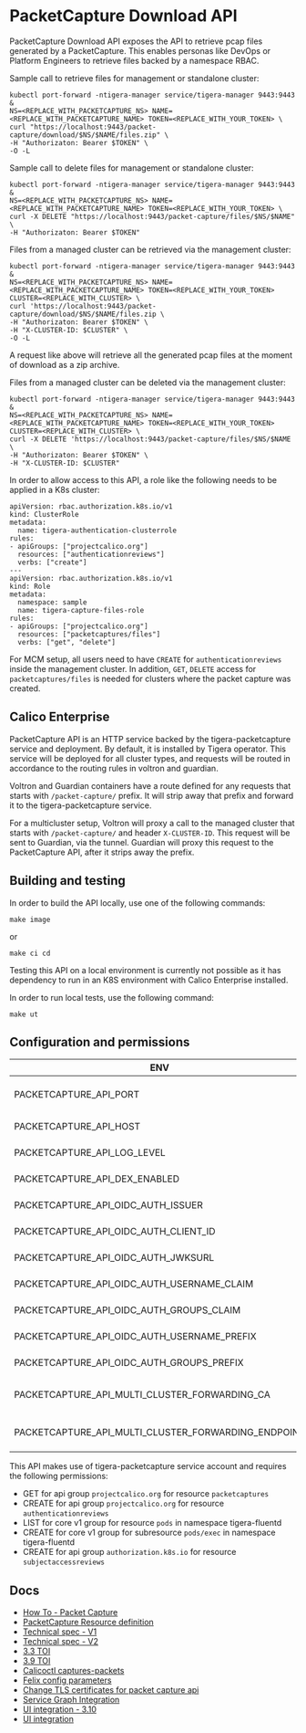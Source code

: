 # PacketCapture Download API

PacketCapture Download API exposes the API to retrieve pcap files generated by a PacketCapture. This enables personas
like DevOps or Platform Engineers to retrieve files backed by a namespace RBAC.  

Sample call to retrieve files for management or standalone cluster:
```
kubectl port-forward -ntigera-manager service/tigera-manager 9443:9443 &
NS=<REPLACE_WITH_PACKETCAPTURE_NS> NAME=<REPLACE_WITH_PACKETCAPTURE_NAME> TOKEN=<REPLACE_WITH_YOUR_TOKEN> \
curl "https://localhost:9443/packet-capture/download/$NS/$NAME/files.zip" \
-H "Authorizaton: Bearer $TOKEN" \
-O -L
```

Sample call to delete files for management or standalone cluster:
```
kubectl port-forward -ntigera-manager service/tigera-manager 9443:9443 &
NS=<REPLACE_WITH_PACKETCAPTURE_NS> NAME=<REPLACE_WITH_PACKETCAPTURE_NAME> TOKEN=<REPLACE_WITH_YOUR_TOKEN> \
curl -X DELETE "https://localhost:9443/packet-capture/files/$NS/$NAME" \
-H "Authorizaton: Bearer $TOKEN"
```

Files from a managed cluster can be retrieved via the management cluster:

```
kubectl port-forward -ntigera-manager service/tigera-manager 9443:9443 &
NS=<REPLACE_WITH_PACKETCAPTURE_NS> NAME=<REPLACE_WITH_PACKETCAPTURE_NAME> TOKEN=<REPLACE_WITH_YOUR_TOKEN> CLUSTER=<REPLACE_WITH_CLUSTER> \
curl 'https://localhost:9443/packet-capture/download/$NS/$NAME/files.zip \
-H "Authorizaton: Bearer $TOKEN" \
-H "X-CLUSTER-ID: $CLUSTER" \
-O -L
```

A request like above will retrieve all the generated pcap files at the moment of download as a zip archive.

Files from a managed cluster can be deleted via the management cluster:

```
kubectl port-forward -ntigera-manager service/tigera-manager 9443:9443 &
NS=<REPLACE_WITH_PACKETCAPTURE_NS> NAME=<REPLACE_WITH_PACKETCAPTURE_NAME> TOKEN=<REPLACE_WITH_YOUR_TOKEN> CLUSTER=<REPLACE_WITH_CLUSTER> \
curl -X DELETE 'https://localhost:9443/packet-capture/files/$NS/$NAME \
-H "Authorizaton: Bearer $TOKEN" \
-H "X-CLUSTER-ID: $CLUSTER"
```

In order to allow access to this API, a role like the following needs to be applied in a K8s cluster:

```
apiVersion: rbac.authorization.k8s.io/v1
kind: ClusterRole
metadata:
  name: tigera-authentication-clusterrole
rules:
- apiGroups: ["projectcalico.org"]
  resources: ["authenticationreviews"]
  verbs: ["create"]
---
apiVersion: rbac.authorization.k8s.io/v1
kind: Role
metadata:
  namespace: sample
  name: tigera-capture-files-role
rules:
- apiGroups: ["projectcalico.org"]
  resources: ["packetcaptures/files"]
  verbs: ["get", "delete"]
```

For MCM setup, all users need to have `CREATE` for `authenticationreviews` inside the management cluster. In addition, 
`GET`, `DELETE` access for `packetcaptures/files` is needed for clusters where the packet capture was created.   

## Calico Enterprise

PacketCapture API is an HTTP service backed by the tigera-packetcapture service and deployment. By default, it is
installed by Tigera operator. This service will be deployed for all cluster types, and requests
will be routed in accordance to the routing rules in voltron and guardian. 

Voltron and Guardian containers have a route defined for any requests that starts with `/packet-capture/` prefix. It will strip away that 
prefix and forward it to the tigera-packetcapture service.

For a multicluster setup, Voltron will proxy a call to the managed cluster that starts with `/packet-capture/` and header `X-CLUSTER-ID`. This
request will be sent to Guardian, via the tunnel. Guardian will proxy this request to the PacketCapture
API, after it strips away the prefix.

## Building and testing

In order to build the API locally, use one of the following commands:

```
make image
```

or

```
make ci cd
```

Testing this API on a local environment is currently not possible as it has dependency to run in an K8S environment
with Calico Enterprise installed.

In order to run local tests, use the following command:

```
make ut
```

## Configuration and permissions

| ENV        | Default value          | Description  |
| ------------- |:-------------:| -----:|
| PACKETCAPTURE_API_PORT      | `8444` | Local Port to start the service |
| PACKETCAPTURE_API_HOST      | <empty>      |   Host for the service |
| PACKETCAPTURE_API_LOG_LEVEL | `Info`      |    Log Level across service |
| PACKETCAPTURE_API_DEX_ENABLED | `False`      |    Enable Dex for authentication |
| PACKETCAPTURE_API_OIDC_AUTH_ISSUER | `https://127.0.0.1:5556/dex`      |    Dex Setup Configuration |
| PACKETCAPTURE_API_OIDC_AUTH_CLIENT_ID | `tigera-manager`      |    Dex Setup Configuration |
| PACKETCAPTURE_API_OIDC_AUTH_JWKSURL | `https://tigera-dex.tigera-dex.svc.cluster.local:5556/dex/keys`     |    Dex Setup Configuration |
| PACKETCAPTURE_API_OIDC_AUTH_USERNAME_CLAIM | `email`      |    Dex Setup Configuration |
| PACKETCAPTURE_API_OIDC_AUTH_GROUPS_CLAIM | <empty>      |    Dex Setup Configuration |
| PACKETCAPTURE_API_OIDC_AUTH_USERNAME_PREFIX | <empty>      |    Dex Setup Configuration |
| PACKETCAPTURE_API_OIDC_AUTH_GROUPS_PREFIX | <empty>      |    Dex Setup Configuration |
| PACKETCAPTURE_API_MULTI_CLUSTER_FORWARDING_CA | `/manager-tls/cert`      |    CA certificate for multicluster communication |
| PACKETCAPTURE_API_MULTI_CLUSTER_FORWARDING_ENDPOINT | `https://localhost:9443`      |    CA endpoint for multicluster communication |

This API makes use of tigera-packetcapture service account and requires the following permissions:
- GET for api group `projectcalico.org` for resource `packetcaptures`
- CREATE for api group `projectcalico.org` for resource `authenticationreviews`
- LIST for core v1 group for resource `pods` in namespace tigera-fluentd
- CREATE for core v1 group for subresource `pods/exec` in namespace tigera-fluentd
- CREATE for api group `authorization.k8s.io` for resource `subjectaccessreviews`

## Docs
- [How To - Packet Capture](https://docs.tigera.io/visibility/packetcapture)
- [PacketCapture Resource definition](https://docs.tigera.io/reference/resources/packetcapture)
- [Technical spec - V1](https://docs.google.com/document/d/1gsiogi9kdXDTFjtIOiXoI2uFk47kVZclqc0Gqqs8fLg/edit?usp=sharing)  
- [Technical spec - V2](https://docs.google.com/document/d/14suOeADcIcH8pmG64VjFiCjC44J3JQYRZTfXr6cpfEc/edit?usp=sharing)
- [3.3 TOI](https://docs.google.com/presentation/d/1LRYT9Aqm8ak5crg0UGGIQwui7LgcUTXhI8AK-dO1E7U/edit?usp=sharing)
- [3.9 TOI](https://docs.google.com/presentation/d/1Q7IPAPweYBXuaqm7oOd-l5KsXnxp7ZBB6b0qLKL5XMc/edit?usp=sharing)
- [Calicoctl captures-packets](https://docs.tigera.io/reference/calicoctl/captured-packets)
- [Felix config parameters](https://docs.tigera.io/reference/resources/felixconfig)
- [Change TLS certificates for packet capture api](https://docs.tigera.io/security/comms/packetcapture-tls)
- [Service Graph Integration](https://docs.google.com/document/d/1YypDzDVPRaxIGKEpWuL_yl_ieyvNJV6iQRZMGva_rlI/edit?usp=sharing)
- [UI integration - 3.10](https://docs.google.com/document/d/1ycESEfpNnHXM6BG5KdCPziXw4R7M74zwJGhFQYkd6OY/edit?usp=sharing)
- [UI integration](https://docs.google.com/document/d/1Tjw5tZdgkvN71EkG6UpiGdwZGU-N4e_QQYfKoHpk8AA/edit?usp=sharing) 
